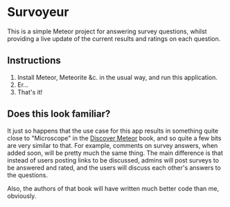 Survoyeur
=========

This is a simple Meteor project for answering survey questions, whilst providing a live update of the current results and ratings on each question.

Instructions
------------

1. Install Meteor, Meteorite &c. in the usual way, and run this application.
2. Er...
3. That's it!

Does this look familiar?
------------------------

It just so happens that the use case for this app results in something quite close to "Microscope" in the [Discover Meteor](https://www.discovermeteor.com/) book, and so quite a few bits are very similar to that. For example, comments on survey answers, when added soon, will be pretty much the same thing. The main difference is that instead of users posting links to be discussed, admins will post surveys to be answered and rated, and the users will discuss each other's answers to the questions. 

Also, the authors of that book will have written much better code than me, obviously. 
